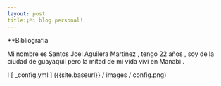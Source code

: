 ```yaml
---
layout: post
title:¡Mi blog personal!
---
```


**Bibliografia 

Mi nombre es Santos Joel Aguilera Martinez , tengo 22 años , soy de la ciudad de guayaquil pero la mitad de mi vida vivi en Manabi .

! [ _config.yml ] ({{site.baseurl}} / images / config.png)
